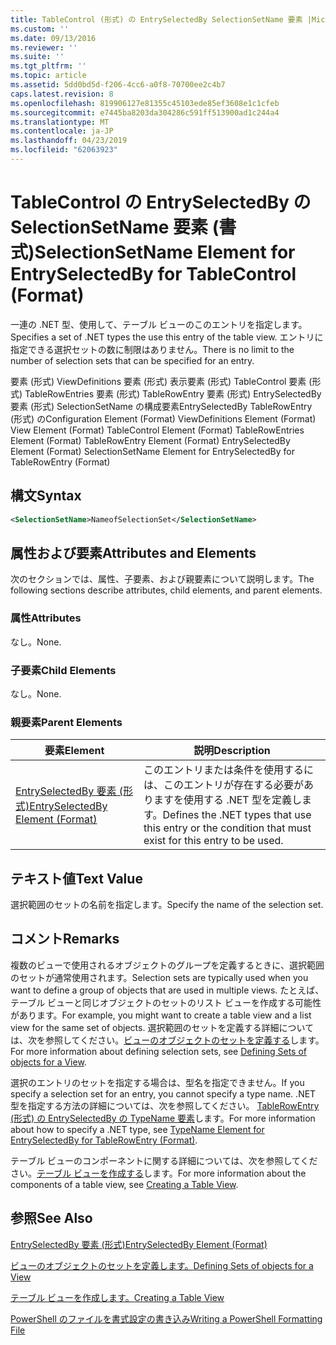```yaml
---
title: TableControl (形式) の EntrySelectedBy SelectionSetName 要素 |Microsoft Docs
ms.custom: ''
ms.date: 09/13/2016
ms.reviewer: ''
ms.suite: ''
ms.tgt_pltfrm: ''
ms.topic: article
ms.assetid: 5dd0bd5d-f206-4cc6-a0f8-70700ee2c4b7
caps.latest.revision: 8
ms.openlocfilehash: 819906127e81355c45103ede85ef3608e1c1cfeb
ms.sourcegitcommit: e7445ba8203da304286c591ff513900ad1c244a4
ms.translationtype: MT
ms.contentlocale: ja-JP
ms.lasthandoff: 04/23/2019
ms.locfileid: "62063923"
---
```

# <a name="selectionsetname-element-for-entryselectedby-for-tablecontrol-format"></a><span data-ttu-id="d75b2-102">TableControl の EntrySelectedBy の SelectionSetName 要素 (書式)</span><span class="sxs-lookup"><span data-stu-id="d75b2-102">SelectionSetName Element for EntrySelectedBy for TableControl (Format)</span></span>

<span data-ttu-id="d75b2-103">一連の .NET 型、使用して、テーブル ビューのこのエントリを指定します。</span><span class="sxs-lookup"><span data-stu-id="d75b2-103">Specifies a set of .NET types the use this entry of the table view.</span></span> <span data-ttu-id="d75b2-104">エントリに指定できる選択セットの数に制限はありません。</span><span class="sxs-lookup"><span data-stu-id="d75b2-104">There is no limit to the number of selection sets that can be specified for an entry.</span></span>

<span data-ttu-id="d75b2-105">要素 (形式) ViewDefinitions 要素 (形式) 表示要素 (形式) TableControl 要素 (形式) TableRowEntries 要素 (形式) TableRowEntry 要素 (形式) EntrySelectedBy 要素 (形式) SelectionSetName の構成要素EntrySelectedBy TableRowEntry (形式) の</span><span class="sxs-lookup"><span data-stu-id="d75b2-105">Configuration Element (Format) ViewDefinitions Element (Format) View Element (Format) TableControl Element (Format) TableRowEntries Element (Format) TableRowEntry Element (Format) EntrySelectedBy Element (Format) SelectionSetName Element for EntrySelectedBy for TableRowEntry (Format)</span></span>

## <a name="syntax"></a><span data-ttu-id="d75b2-106">構文</span><span class="sxs-lookup"><span data-stu-id="d75b2-106">Syntax</span></span>

```xml
<SelectionSetName>NameofSelectionSet</SelectionSetName>
```

## <a name="attributes-and-elements"></a><span data-ttu-id="d75b2-107">属性および要素</span><span class="sxs-lookup"><span data-stu-id="d75b2-107">Attributes and Elements</span></span>

<span data-ttu-id="d75b2-108">次のセクションでは、属性、子要素、および親要素について説明します。</span><span class="sxs-lookup"><span data-stu-id="d75b2-108">The following sections describe attributes, child elements, and parent elements.</span></span>

### <a name="attributes"></a><span data-ttu-id="d75b2-109">属性</span><span class="sxs-lookup"><span data-stu-id="d75b2-109">Attributes</span></span>

<span data-ttu-id="d75b2-110">なし。</span><span class="sxs-lookup"><span data-stu-id="d75b2-110">None.</span></span>

### <a name="child-elements"></a><span data-ttu-id="d75b2-111">子要素</span><span class="sxs-lookup"><span data-stu-id="d75b2-111">Child Elements</span></span>

<span data-ttu-id="d75b2-112">なし。</span><span class="sxs-lookup"><span data-stu-id="d75b2-112">None.</span></span>

### <a name="parent-elements"></a><span data-ttu-id="d75b2-113">親要素</span><span class="sxs-lookup"><span data-stu-id="d75b2-113">Parent Elements</span></span>

|<span data-ttu-id="d75b2-114">要素</span><span class="sxs-lookup"><span data-stu-id="d75b2-114">Element</span></span>|<span data-ttu-id="d75b2-115">説明</span><span class="sxs-lookup"><span data-stu-id="d75b2-115">Description</span></span>|
|-------------|-----------------|
|[<span data-ttu-id="d75b2-116">EntrySelectedBy 要素 (形式)</span><span class="sxs-lookup"><span data-stu-id="d75b2-116">EntrySelectedBy Element (Format)</span></span>](./entryselectedby-element-for-tablerowentry-for-tablecontrol-format.md)|<span data-ttu-id="d75b2-117">このエントリまたは条件を使用するには、このエントリが存在する必要がありますを使用する .NET 型を定義します。</span><span class="sxs-lookup"><span data-stu-id="d75b2-117">Defines the .NET types that use this entry or the condition that must exist for this entry to be used.</span></span>|

## <a name="text-value"></a><span data-ttu-id="d75b2-118">テキスト値</span><span class="sxs-lookup"><span data-stu-id="d75b2-118">Text Value</span></span>

<span data-ttu-id="d75b2-119">選択範囲のセットの名前を指定します。</span><span class="sxs-lookup"><span data-stu-id="d75b2-119">Specify the name of the selection set.</span></span>

## <a name="remarks"></a><span data-ttu-id="d75b2-120">コメント</span><span class="sxs-lookup"><span data-stu-id="d75b2-120">Remarks</span></span>

<span data-ttu-id="d75b2-121">複数のビューで使用されるオブジェクトのグループを定義するときに、選択範囲のセットが通常使用されます。</span><span class="sxs-lookup"><span data-stu-id="d75b2-121">Selection sets are typically used when you want to define a group of objects that are used in multiple views.</span></span> <span data-ttu-id="d75b2-122">たとえば、テーブル ビューと同じオブジェクトのセットのリスト ビューを作成する可能性があります。</span><span class="sxs-lookup"><span data-stu-id="d75b2-122">For example, you might want to create a table view and a list view for the same set of objects.</span></span> <span data-ttu-id="d75b2-123">選択範囲のセットを定義する詳細については、次を参照してください。[ビューのオブジェクトのセットを定義する](./defining-selection-sets.md)します。</span><span class="sxs-lookup"><span data-stu-id="d75b2-123">For more information about defining selection sets, see [Defining Sets of objects for a View](./defining-selection-sets.md).</span></span>

<span data-ttu-id="d75b2-124">選択のエントリのセットを指定する場合は、型名を指定できません。</span><span class="sxs-lookup"><span data-stu-id="d75b2-124">If you specify a selection set for an entry, you cannot specify a type name.</span></span> <span data-ttu-id="d75b2-125">.NET 型を指定する方法の詳細については、次を参照してください。 [TableRowEntry (形式) の EntrySelectedBy の TypeName 要素](./typename-element-for-entryselectedby-for-tablecontrol-format.md)します。</span><span class="sxs-lookup"><span data-stu-id="d75b2-125">For more information about how to specify a .NET type, see [TypeName Element for EntrySelectedBy for TableRowEntry (Format)](./typename-element-for-entryselectedby-for-tablecontrol-format.md).</span></span>

<span data-ttu-id="d75b2-126">テーブル ビューのコンポーネントに関する詳細については、次を参照してください。[テーブル ビューを作成する](./creating-a-table-view.md)します。</span><span class="sxs-lookup"><span data-stu-id="d75b2-126">For more information about the components of a table view, see [Creating a Table View](./creating-a-table-view.md).</span></span>

## <a name="see-also"></a><span data-ttu-id="d75b2-127">参照</span><span class="sxs-lookup"><span data-stu-id="d75b2-127">See Also</span></span>

[<span data-ttu-id="d75b2-128">EntrySelectedBy 要素 (形式)</span><span class="sxs-lookup"><span data-stu-id="d75b2-128">EntrySelectedBy Element (Format)</span></span>](./entryselectedby-element-for-tablerowentry-for-tablecontrol-format.md)

[<span data-ttu-id="d75b2-129">ビューのオブジェクトのセットを定義します。</span><span class="sxs-lookup"><span data-stu-id="d75b2-129">Defining Sets of objects for a View</span></span>](./defining-selection-sets.md)

[<span data-ttu-id="d75b2-130">テーブル ビューを作成します。</span><span class="sxs-lookup"><span data-stu-id="d75b2-130">Creating a Table View</span></span>](./creating-a-table-view.md)

[<span data-ttu-id="d75b2-131">PowerShell のファイルを書式設定の書き込み</span><span class="sxs-lookup"><span data-stu-id="d75b2-131">Writing a PowerShell Formatting File</span></span>](./writing-a-powershell-formatting-file.md)
